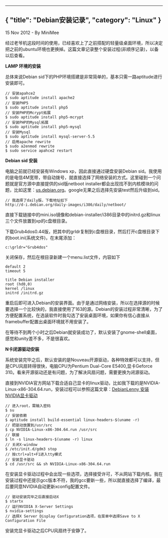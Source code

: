 -----
{
    "title": "Debian安装记录",
    "category": "Linux"
}
-----

<p class="meta">15 Nov 2012 - By MiniMee</p>

经过老爷机这段时间的使用，已经喜欢上了之前搭配的轻量级桌面环境，所以决定把之前的ubuntu环境也更换掉。这篇文章记录整个安装过程(非顺序记录)，以备以后查看。

**LAMP 环境的安装**

总体来说Debian sid下的PHP环境搭建是非常简单的，基本只需一路aptitude进行安装即可。

    // 安装apahce2
    $ sudo aptitude install apache2
    // 安装PHP5
    $ sudo aptitude install php5
    // 安装PHP的Mcrypt拓展
    $ sudo aptitude install php5-mcrypt
    // 安装PHP的Mysql拓展
    $ sudo aptitude install php5-mysql
    // 安装Mysql
    $ sudo aptitude install mysql-server-5.5
    // 启用apache rewrite
    $ sudo a2enmod rewrite 
    $ sudo service apahce2 restart

**Debian sid 安装**

电脑之前就已经安装有Windows xp，因此直接通过硬盘安装Debian sid。我使用的是电信4M宽带，带自动拨号，就直接选择了网络安装的方式。这里碰到一个问题就是官方源中直接提供的sid版netboot installer都会出现找不到内核模块的问题，比如这里：[us.debian.org](http://http.us.debian.org/debian/dists/sid/main/installer-i386/current/images/netboot/)。google无果之后选择先安装test然后升级到sid。

    // 我选择了daily版，下载地址如下
    http://d-i.debian.org/daily-images/i386/daily/netboot/

直接下载链接中的mini.iso镜像和debian-installer/i386目录中的initrd.gz和linux三个文件放置到xp的c盘根目录。

下载Grub4dos0.44版，把其中的grldr复制到c盘根目录，然后打开c盘根目录下的boot.ini(系统文件)，在末尾添加：

    c:\grldr="Grub4dos"

关闭保存，然后在根目录新建一个menu.list文件，内容如下

    default 2
    timeout 5

    title Debian installer
    root (hd0,0)
    kernel /linux
    initrd /initrd.gz

重启后即可进入Debian的安装界面。由于是通过网络安装，所以在选择源的时候要选择一个比较快的，我直接使用了163的源。Debian的安装过程非常清晰，为了方便配置系统，在选装软件时我勾选了安装桌面环境，如果你有信心直接从framebuffer配置出桌面环境就不用安装了。

在等待不到两个小时之后Debian就安装成功了，默认安装了gnome-shell桌面，感觉和unity差不多，不是很喜欢。

**N卡闭源驱动安装**

系统安装完毕之后，默认安装的是Nouveau开源驱动，各种特效都可以支持，但是CPU风扇转得很快，电脑CPU为Pentium Dual-Core E5400,显卡Geforce 310。看来开源驱动还是有问题，为了解决风扇问题，需要更换为闭源驱动。

直接到NVIDIA官方网站下载合适自己显卡的linux驱动，比如我下载的是NVIDIA-Linux-x86-304.64.run，安装过程可以参照这篇文章：[DebianLenny 安装NVIDIA显卡驱动](http://linux.blogbus.com/logs/35468874.html)

    // 进入root，需输入密码
    $ su
    // 安装依赖
    $ aptitude install build-essential linux-headers-$(uname -r)
    // 把驱动放置到/usr/src
    $ cp NVIDIA-Linux-x86-304.64.run /usr/src
    // 联接
    $ ln -s linux-headers-$(uname -r) linux
    // 关闭X-window
    $ /etc/init.d/gdm3 stop
    // 按ctrl+alt+F1进入tty模式
    // 安装显卡驱动
    $ cd /usr/src && sh NVIDIA-Linux-x86-304.64.run

在安装显卡驱动过程中会出现一些选项，选择接受许可，不从网站下载内核。我在安装过程中还提示gcc版本不符，我的gcc要新一些，所以就直接选择了编译，最后要同意NVIDIA自动更新xconfig配置文件。

    // 驱动安装完毕之后直接启动X
    $ startx
    // 运行NVIDIA X-Server Settings
    $ nvidia-settings
    // 选择X Server Display Configuration选项，在菜单中选择Save to X Configuration File

安装完显卡驱动之后CPU风扇终于安静了。
